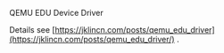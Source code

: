 QEMU EDU Device Driver

Details see [https://jklincn.com/posts/qemu_edu_driver](https://jklincn.com/posts/qemu_edu_driver/) .
